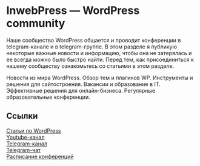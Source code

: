 # InwebPress — WordPress community

Наше сообщество WordPress общается и проводит конференции в telegram-канале и в telegram-группе. В этом разделе я публикую некоторые важные новости и информацию, чтобы она не затерялась и ее всегда можно было быстро найти. Перед тем, как присоединиться к нашему сообществу ознакомьтесь со статьями в этом разделе.

Новости из мира WordPress. Обзор тем и плагинов WP. Инструменты и решения для сайтостроения. Вакансии и образование в IT. Эффективные решения для онлайн-бизнеса. Регулярные образовательные конференции.

## Ссылки

[Статьи по WordPress](https://inwebpress.com/blog/)<br>
[Youtube-канал](https://www.youtube.com/user/inwebpress)<br>
[Telegram-канал](https://t.me/inwebpress)<br>
[Telegram-чат](https://t.me/inweb_chat)<br>
[Расписание конференций](https://github.com/users/Dizer7/projects/4/views/1)
